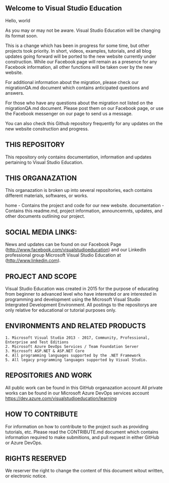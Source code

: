 ## Welcome to Visual Studio Education

Hello, world

As you may or may not be aware. Visual Studio Education will be changing its format soon.

This is a change which has been in progress for some time, but other projects took priority. In short, videos, examples, tutorials, and all blog updates going forward will be ported to the new website currently under construction. While our Facebook page will remain as a presence for any Facebook information, all other functions will be taken over by the new website.

For additional information about the migration, please check our migrationQA.md document which contains anticipated questions and answers.

For those who have any questions about the migration not listed on the migrationQA.md document. Please post them on our Facebook page, or use the Facebook messenger on our page to send us a message.

You can also check this Github repository frequently for any updates on the new website construction and progress.

## THIS REPOSITORY

This repository only contains documentation, information and updates pertaining to Visual Studio Education.

## THIS ORGANAZATION

This organazation is broken up into several repositories, each contains different materials, softwares, or works.

home            - Contains the project and code for our new website.
documentation   - Contains this readme.md, project information, announcemnts, updates, and other documents outlining our project.


## SOCIAL MEDIA LINKS:

News and updates can be found on our Facebook Page (http://www.facebook.com/visualstudioeducation)
and our LinkedIn professional group Microsoft Visual Studio Education at (http://www.linkedin.com).


## PROJECT AND SCOPE

Visual Studio Education was created in 2015 for the purpose of educating from beginner to advanced level who have interested or are interested in programming and development using the Microsoft Visual Studio Intergrated Development Environment. All postings to the repositorys are only relative for educational or tutorial purposes only.


## ENVIRONMENTS AND RELATED PRODUCTS

    1. Microsoft Visual Studio 2013 - 2017, Community, Professional, Enterprise and Test Editions
    2. Microsoft Azure DevOps Services / Team Foundation Server
    3. Microsoft ASP.NET & ASP.NET Core
    4. All programming languages supported by the .NET Framework
    5. All legacy programming languages supported by Visual Studio.


## REPOSITORIES AND WORK

All public work can be found in this GitHub organazation account
All private works can be found in our Microsoft Azure DevOps services account https://dev.azure.com/visualstudioeducation/learning


## HOW TO CONTRIBUTE

For information on how to contribute to the project such as providing tutorials, etc. Please read the CONTRIBUTE.md document which contains information required to make submitions, and pull request in either GitHub or Azure DevOps.


## RIGHTS RESERVED

We reserver the right to change the content of this document witout written, or electronic notice.
